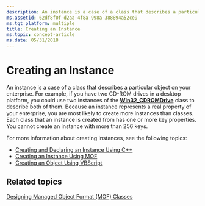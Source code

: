 ```yaml
---
description: An instance is a case of a class that describes a particular object on your enterprise.
ms.assetid: 62df8f0f-d2aa-4f8a-998a-388894a52ce9
ms.tgt_platform: multiple
title: Creating an Instance
ms.topic: concept-article
ms.date: 05/31/2018
---
```


# Creating an Instance

An instance is a case of a class that describes a particular object on your enterprise. For example, if you have two CD-ROM drives in a desktop platform, you could use two instances of the [**Win32\_CDROMDrive**](/windows/desktop/CIMWin32Prov/win32-cdromdrive) class to describe both of them. Because an instance represents a real property of your enterprise, you are most likely to create more instances than classes. Each class that an instance is created from has one or more key properties. You cannot create an instance with more than 256 keys.

For more information about creating instances, see the following topics:

-   [Creating and Declaring an Instance Using C++](creating-and-declaring-an-instance-using-c-.md)
-   [Creating an Instance Using MOF](creating-an-instance-using-mof.md)
-   [Creating an Object Using VBScript](creating-an-object-using-vbscript.md)

## Related topics

<dl> <dt>

[Designing Managed Object Format (MOF) Classes](designing-managed-object-format--mof--classes.md)
</dt> </dl>

 

 
